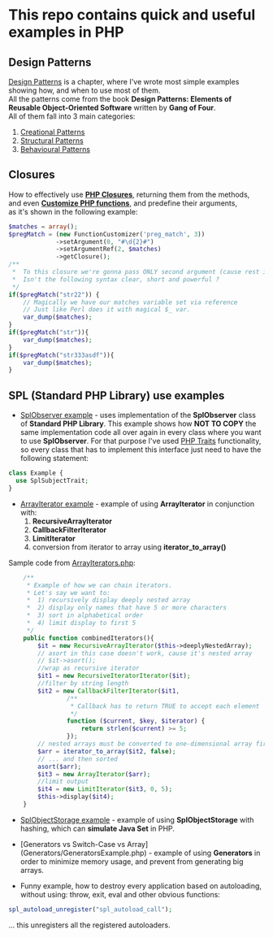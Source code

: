 # This repo contains quick and useful examples in PHP
## Design Patterns
[Design Patterns](DesignPatterns) is a chapter, where I've wrote most simple examples showing how, and when to use most of them.<br />
All the patterns come from the book **Design Patterns: Elements of Reusable Object-Oriented Software** written by **Gang of Four**.<br /> All of them fall into 3 main categories:
 1. [Creational Patterns](DesignPatterns#creational-patterns)
 2. [Structural Patterns](DesignPatterns#structural-patters)
 3. [Behavioural Patterns](DesignPatterns#behavioural-patterns)

## Closures 
How to effectively use [**PHP Closures**](Closures), returning them from the methods, <br />
and even [**Customize PHP functions**](Closures#function-customizer), and predefine their arguments, <br /> 
as it's shown in the following example: <br />
```php
$matches = array();
$pregMatch = (new FunctionCustomizer('preg_match', 3))
             ->setArgument(0, "#\d{2}#")
             ->setArgumentRef(2, $matches)
             ->getClosure();
/**
 *  To this closure we're gonna pass ONLY second argument (cause rest is already predefined).
 *  Isn't the following syntax clear, short and powerful ?
 */
if($pregMatch("str22")) {
    // Magically we have our matches variable set via reference
    // Just like Perl does it with magical $_ var.
    var_dump($matches); 
}
if($pregMatch("str")){
    var_dump($matches);
}
if($pregMatch("str333asdf")){
    var_dump($matches);
}
```
## SPL (Standard PHP Library) use examples
* [SplObserver example](SplObserver/Subject.php) - uses implementation of the **SplObserver** class of **Standard PHP Library**.
This example shows how **NOT TO COPY** the same implementation code all over again in every class where you want to use **SplObserver**.
For that purpose I've used [PHP Traits](http://php.net/manual/en/language.oop5.traits.php) functionality, so every class that has to implement this interface just need to have the following statement: 
```php
class Example {
  use SplSubjectTrait;
}
```
* [ArrayIterator example](SplIterators/ArrayIterators.php) - example of using **ArrayIterator** in conjunction with:
  1. **RecursiveArrayIterator**
  2. **CallbackFilterIterator**
  3. **LimitIterator**
  4. conversion from iterator to array using **iterator_to_array()**

Sample code from [ArrayIterators.php](SplIterators/ArrayIterators.php):
```php 
    /**
     * Example of how we can chain iterators.
     * Let's say we want to: 
     *  1) recursively display deeply nested array
     *  2) display only names that have 5 or more characters
     *  3) sort in alphabetical order
     *  4) limit display to first 5
     */
    public function combinedIterators(){
        $it = new RecursiveArrayIterator($this->deeplyNestedArray);
        // asort in this case doesn't work, cause it's nested array
        // $it->asort();
        //wrap as recursive iterator
        $it1 = new RecursiveIteratorIterator($it);
        //filter by string length
        $it2 = new CallbackFilterIterator($it1, 
                /** 
                 * Callback has to return TRUE to accept each element
                 */
                function ($current, $key, $iterator) {
                    return strlen($current) >= 5;
                });
        // nested arrays must be converted to one-dimensional array first
        $arr = iterator_to_array($it2, false);
        // ... and then sorted
        asort($arr);
        $it3 = new ArrayIterator($arr);
        //limit output
        $it4 = new LimitIterator($it3, 0, 5);
        $this->display($it4);
    }
```
* [SplObjectStorage example](SplObjectStorage/SplObjectStorageExample.php) - example of using **SplObjectStorage** with hashing, which can **simulate Java Set** in PHP.
* [Generators vs Switch-Case vs Array] (Generators/GeneratorsExample.php) - example of using **Generators** in order to minimize memory usage, and prevent from generating big arrays.


* Funny example, how to destroy every application based on autoloading, without using: throw, exit, eval and other obvious functions:
```php
spl_autoload_unregister("spl_autoload_call");
```
... this unregisters all the registered autoloaders.
